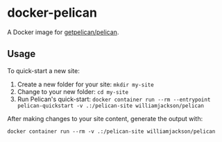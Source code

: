 # docker-pelican

A Docker image for [getpelican/pelican](https://github.com/getpelican/pelican).

## Usage

To quick-start a new site:

1.  Create a new folder for your site: `mkdir my-site`
2.  Change to your new folder: `cd my-site`
3.  Run Pelican's quick-start: `docker container run --rm --entrypoint pelican-quickstart -v .:/pelican-site williamjackson/pelican`

After making changes to your site content, generate the output with:

`docker container run --rm -v .:/pelican-site williamjackson/pelican`
